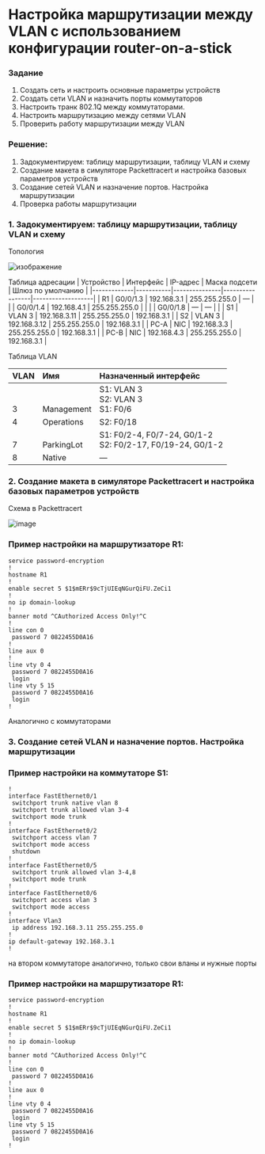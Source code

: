 # **Настройка маршрутизации между VLAN с использованием конфигурации router-on-a-stick**

### **Задание**
1. Создать сеть и настроить основные параметры устройств
2. Создать сети VLAN и назначить порты коммутаторов
3. Настроить транк 802.1Q между коммутаторами.
4. Настроить маршрутизацию между сетями VLAN
5. Проверить работу маршрутизации между VLAN

### **Решение:**
1. Задокументируем: таблицу маршрутизации, таблицу VLAN и схему
2. Создание макета в симуляторе Packettracert и настройка базовых параметров устройств
3. Создание сетей VLAN и назначение портов. Настройка маршрутизации
4. Проверка работы маршрутизации

### **1. Задокументируем: таблицу маршрутизации, таблицу VLAN и схему**
Топология

![изображение](https://user-images.githubusercontent.com/39755453/110473263-296e2700-8100-11eb-882f-aeb17d85ff76.png)

Таблица адресации
|  Устройство | Интерфейс | IP-адрес      | Маска подсети   | Шлюз по умолчанию |
|-------------|-----------|---------------|-----------------|-------------------|
| R1          | G0/0/1.3  | 192.168.3.1   | 255.255.255.0   | —                 |
|             | G0/0/1.4  | 192.168.4.1   | 255.255.255.0   |                   |
|             | G0/0/1.8  | —             | —               |                   |
| S1          | VLAN 3    | 192.168.3.11  | 255.255.255.0   | 192.168.3.1       |
| S2          | VLAN 3    | 192.168.3.12  | 255.255.255.0   | 192.168.3.1       |
| PC-A        | NIC       | 192.168.3.3   | 255.255.255.0   | 192.168.3.1       |
| PC-B        | NIC       | 192.168.4.3   | 255.255.255.0   | 192.168.3.1       |

Таблица VLAN

|  VLAN       | Имя         | Назначенный интерфейс          |
|:------------|:------------|:-------------------------------|
|<br><br> 3               |<br><br>  Management    | S1: VLAN 3 <br> S2: VLAN 3 <br>  S1: F0/6|
| 4           | Operations  | S2: F0/18                      |
|<br> 7             |<br> ParkingLot              | S1: F0/2-4, F0/7-24, G0/1-2 <br> S2: F0/2-17, F0/19-24, G0/1-2    |
| 8           | Native      | —                              |

### **2. Создание макета в симуляторе Packettracert и настройка базовых параметров устройств**
Схема в Packettracert

![image](https://user-images.githubusercontent.com/39755453/110502572-22a1dd00-811d-11eb-92e6-479856f262dd.png)

###  Пример настройки на маршрутизаторе R1:

```
service password-encryption
!
hostname R1
!
enable secret 5 $1$mERr$9cTjUIEqNGurQiFU.ZeCi1
!
no ip domain-lookup
!
banner motd ^CAuthorized Access Only!^C
!
line con 0
 password 7 0822455D0A16
!
line aux 0
!
line vty 0 4
 password 7 0822455D0A16
 login
line vty 5 15
 password 7 0822455D0A16
 login
!
```

Аналогично с коммутаторами

### **3. Создание сетей VLAN и назначение портов. Настройка маршрутизации**

###  Пример настройки на коммутаторе S1:

```
!
interface FastEthernet0/1
 switchport trunk native vlan 8
 switchport trunk allowed vlan 3-4
 switchport mode trunk
!
interface FastEthernet0/2
 switchport access vlan 7
 switchport mode access
 shutdown
!
interface FastEthernet0/5
 switchport trunk allowed vlan 3-4,8
 switchport mode trunk
!
interface FastEthernet0/6
 switchport access vlan 3
 switchport mode access
!
interface Vlan3
 ip address 192.168.3.11 255.255.255.0
!
ip default-gateway 192.168.3.1
!

```

на втором коммутаторе аналогично, только свои вланы и нужные порты

###  Пример настройки на маршрутизаторе R1:

```
service password-encryption
!
hostname R1
!
enable secret 5 $1$mERr$9cTjUIEqNGurQiFU.ZeCi1
!
no ip domain-lookup
!
banner motd ^CAuthorized Access Only!^C
!
line con 0
 password 7 0822455D0A16
!
line aux 0
!
line vty 0 4
 password 7 0822455D0A16
 login
line vty 5 15
 password 7 0822455D0A16
 login
!
```
